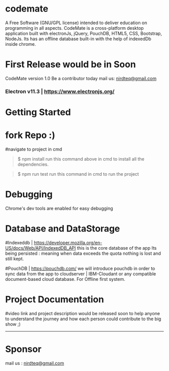# codemate
A Free Software (GNU/GPL license) intended to deliver education on programming in all aspects. CodeMate is a cross-platform desktop application built with electronJs, jQuery, PouchDB, HTML5, CSS, Bootstrap, NodeJs. Its has an offline database built-in with the help of indexedDb inside chrome.

# First Release would be in Soon
CodeMate version 1.0
Be a contributor today
mail us: nirdteq@gmail.com

### Electron v11.3 | https://www.electronjs.org/

# Getting Started

# fork Repo :)
#navigate to project in cmd

> $ npm install
run this command above in cmd to install all the dependencies.

> $ npm run test
run this command in cmd to run the project



# Debugging 
Chrome's dev tools are enabled for easy debugging 


# Database and DataStorage

#Indexeddb | https://developer.mozilla.org/en-US/docs/Web/API/IndexedDB_API
this is the core database of the app
Its being persisted : meaning when data exceeds the quota nothing is lost and still kept.

#PouchDB | https://pouchdb.com/
we will introduce pouchdb in order to sync data from the app to cloudserver | IBM-Cloudant or any compatible document-based cloud database.
For Offline first system.

# Project Documentation

#video link and project description would be released soon to help anyone to understand the journey and how each person could contribute to the big show ;)

-------------------------------------------------------------------------------------------------------------------------------------------------------
# Sponsor
mail us : nirdteq@gmail.com
